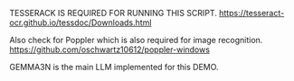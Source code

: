 TESSERACK IS REQUIRED FOR RUNNING THIS SCRIPT.
https://tesseract-ocr.github.io/tessdoc/Downloads.html

Also check for Poppler which is also required for image recognition.
https://github.com/oschwartz10612/poppler-windows

GEMMA3N is the main LLM implemented for this DEMO.
